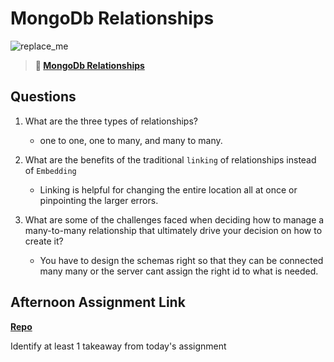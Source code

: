 # MongoDb Relationships

![replace_me](https://codeworks.blob.core.windows.net/public/assets/img/illustrations/placeholder.svg)

> **📖 [MongoDb Relationships](https://codeworksacademy.com/fs-student-guide/resources/wk5/02-Relationships)**

## Questions

1. What are the three types of relationships?
    - one to one, one to many, and many to many. 

2. What are the benefits of the traditional `linking` of relationships instead of `Embedding`
    - Linking is helpful for changing the entire location all at once or pinpointing the larger errors. 

3. What are some of the challenges faced when deciding how to manage a many-to-many relationship that ultimately drive your decision on how to create it?
    - You have to design the schemas right so that they can be connected many many or the server cant assign the right id to what is needed.

## Afternoon Assignment Link

**[Repo](https://github.com/ThomF/burger)**

Identify at least 1 takeaway from today's assignment
